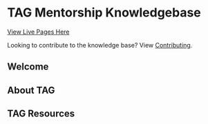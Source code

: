 # TAG Mentorship Knowledgebase

[View Live Pages Here](https://tagnw.github.io/mentorship-knowledgebase/)

Looking to contribute to the knowledge base? View
[Contributing](CONTRIBUTING.md).

## Welcome

## About TAG

## TAG Resources
